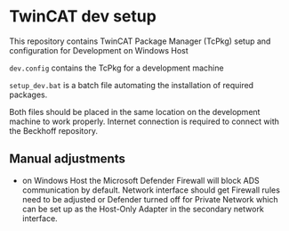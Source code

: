 # TwinCAT dev setup

This repository contains TwinCAT Package Manager (TcPkg) setup and configuration for Development on Windows Host

`dev.config` contains the TcPkg for a development machine

`setup_dev.bat` is a batch file automating the installation of required packages.

Both files should be placed in the same location on the development machine to work properly.
Internet connection is required to connect with the Beckhoff repository.

## Manual adjustments

- on Windows Host the Microsoft Defender Firewall will block ADS communication by default.
Network interface should get Firewall rules need to be adjusted or Defender turned off for Private Network which can be set up as the Host-Only Adapter in the secondary network interface.